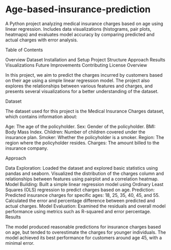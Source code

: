 # Age-based-insurance-prediction
A Python project analyzing medical insurance charges based on age using linear regression. Includes data visualizations (histograms, pair plots, heatmaps) and evaluates model accuracy by comparing predicted and actual charges with error analysis.



Table of Contents

Overview
Dataset
Installation and Setup
Project Structure
Approach
Results
Visualizations
Future Improvements
Contributing
License
Overview

In this project, we aim to predict the charges incurred by customers based on their age using a simple linear regression model. The project also explores the relationships between various features and charges, and presents several visualizations for a better understanding of the dataset.

Dataset

The dataset used for this project is the Medical Insurance Charges dataset, which contains information about:

Age: The age of the policyholder.
Sex: Gender of the policyholder.
BMI: Body Mass Index.
Children: Number of children covered under the insurance plan.
Smoker: Whether the policyholder is a smoker.
Region: The region where the policyholder resides.
Charges: The amount billed to the insurance company.


Approach

Data Exploration:
Loaded the dataset and explored basic statistics using pandas and seaborn.
Visualized the distribution of the charges column and relationships between features using pairplot and a correlation heatmap.
Model Building:
Built a simple linear regression model using Ordinary Least Squares (OLS) regression to predict charges based on age.
Prediction:
Predicted insurance charges for specific ages: 18, 25, 35, 40, 45, and 55.
Calculated the error and percentage difference between predicted and actual charges.
Model Evaluation:
Examined the residuals and overall model performance using metrics such as R-squared and error percentage.
Results

The model produced reasonable predictions for insurance charges based on age, but tended to overestimate the charges for younger individuals.
The model achieved its best performance for customers around age 45, with a minimal error.
